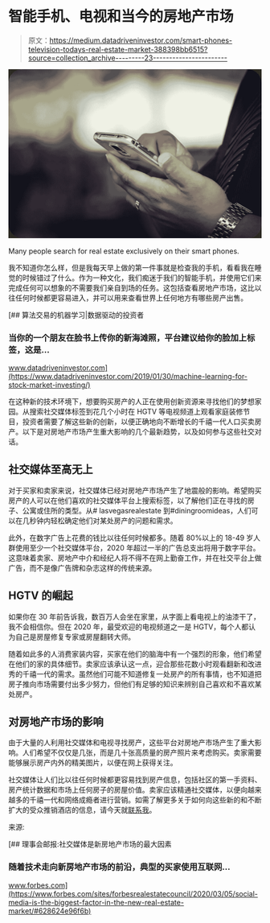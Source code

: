 # 智能手机、电视和当今的房地产市场

> 原文：<https://medium.datadriveninvestor.com/smart-phones-television-todays-real-estate-market-388398bb6515?source=collection_archive---------23----------------------->

![](img/b74ebe728e3a4c3ee4a6b2276e7a356e.png)

Many people search for real estate exclusively on their smart phones.

我不知道你怎么样，但是我每天早上做的第一件事就是检查我的手机，看看我在睡觉的时候错过了什么。作为一种文化，我们痴迷于我们的智能手机，并使用它们来完成任何可以想象的不需要我们亲自到场的任务。这包括查看房地产市场，这比以往任何时候都更容易进入，并可以用来查看世界上任何地方有哪些房产出售。

[](https://www.datadriveninvestor.com/2019/01/30/machine-learning-for-stock-market-investing/) [## 算法交易的机器学习|数据驱动的投资者

### 当你的一个朋友在脸书上传你的新海滩照，平台建议给你的脸加上标签，这是…

www.datadriveninvestor.com](https://www.datadriveninvestor.com/2019/01/30/machine-learning-for-stock-market-investing/) 

在这种新的技术环境下，想要购买房产的人正在使用创新资源来寻找他们的梦想家园。从搜索社交媒体标签到花几个小时在 HGTV 等电视频道上观看家庭装修节目，投资者需要了解这些新的创新，以便正确地向不断增长的千禧一代人口买卖房产。以下是对房地产市场产生重大影响的几个最新趋势，以及如何参与这些社交对话。

## 社交媒体至高无上

对于买家和卖家来说，社交媒体已经对房地产市场产生了地震般的影响。希望购买房产的人可以在他们喜欢的社交媒体平台上搜索标签，以了解他们正在寻找的房子、公寓或住所的类型。从# lasvegasrealestate 到#diningroomideas，人们可以在几秒钟内轻松确定他们对某处房产的问题和需求。

此外，在数字广告上花费的钱比以往任何时候都多。随着 80%以上的 18-49 岁人群使用至少一个社交媒体平台，2020 年超过一半的广告总支出将用于数字平台。这意味着卖家、房地产中介和经纪人将不得不在网上勤奋工作，并在社交平台上做广告，而不是像广告牌和杂志这样的传统来源。

## HGTV 的崛起

如果你在 30 年前告诉我，数百万人会坐在家里，从字面上看电视上的油漆干了，我不会相信你。但在 2020 年，最受欢迎的电视频道之一是 HGTV，每个人都认为自己是房屋修复专家或房屋翻转大师。

随着如此多的人消费家装内容，买家在他们的脑海中有一个强烈的形象，他们希望在他们的家的具体细节。卖家应该承认这一点，迎合那些花数小时观看翻新和改进秀的千禧一代的需求。虽然他们可能不知道修复一处房产的所有事情，也不知道把房子推向市场需要付出多少努力，但他们有足够的知识来辨别自己喜欢和不喜欢某处房产。

## 对房地产市场的影响

由于大量的人利用社交媒体和电视寻找房产，这些平台对房地产市场产生了重大影响。人们希望不仅仅是几张，而是几十张高质量的房产照片来考虑购买。卖家需要能够展示房产内外的精美图片，以便在网上获得关注。

社交媒体让人们比以往任何时候都更容易找到房产信息，包括社区的第一手资料、房产统计数据和市场上任何房子的房屋价值。卖家应该精通社交媒体，以便向越来越多的千禧一代和网络成瘾者进行营销。如需了解更多关于如何向这些新的和不断扩大的受众推销酒店的信息，请今天就[联系我](http://andrewcartwright.com/contact)。

来源:

[](https://www.forbes.com/sites/forbesrealestatecouncil/2020/03/05/social-media-is-the-biggest-factor-in-the-new-real-estate-market/#628624e96f6b) [## 理事会邮报:社交媒体是新房地产市场的最大因素

### 随着技术走向新房地产市场的前沿，典型的买家使用互联网…

www.forbes.com](https://www.forbes.com/sites/forbesrealestatecouncil/2020/03/05/social-media-is-the-biggest-factor-in-the-new-real-estate-market/#628624e96f6b)
